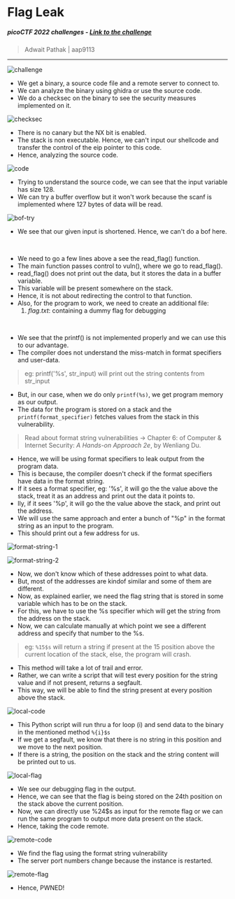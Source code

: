 # Flag Leak

##### picoCTF 2022 challenges - [Link to the challenge](https://play.picoctf.org/practice?originalEvent=70&page=4)

> Adwait Pathak | aap9113

<hr>

![challenge](\Artifacts\0-chall.png)

- We get a binary, a source code file and a remote server to connect to.
- We can analyze the binary using ghidra or use the source code.
- We do a checksec on the binary to see the security measures implemented on it.

![checksec](/Artifacts/1-checksec.png)

- There is no canary but the NX bit is enabled.
- The stack is non executable. Hence, we can't input our shellcode and transfer the control of the eip pointer to this code.
- Hence, analyzing the source code.

![code](/Artifacts/1-code.png)

- Trying to understand the source code, we can see that the input variable has size 128.
- We can try a buffer overflow but it won't work because the scanf is implemented where 127 bytes of data will be read.

![bof-try](/Artifacts/2-boftry.png)

- We see that our given input is shortened. Hence, we can't do a bof here.
<br>

- We need to go a few lines above a see the read_flag() function.
- The main function passes control to vuln(), where we go to read_flag().
- read_flag() does not print out the data, but it stores the data in a buffer variable.
- This variable will be present somewhere on the stack.
- Hence, it is not about redirecting the control to that function.
- Also, for the program to work, we need to create an additional file:
    1. *flag.txt*: containing a dummy flag for debugging
<br>

- We see that the printf() is not implemented properly and we can use this to our advantage.
- The compiler does not understand the miss-match in format specifiers and user-data.
> eg: printf('%s', str_input) will print out the string contents from str_input
- But, in our case, when we do only `printf(%s)`, we get program memory as our output.
- The data for the program is stored on a stack and the `printf(format_specifier)` fetches values from the stack in this vulnerability.
> Read about format string vulnerabilities -> Chapter 6: of Computer & Internet Security: *A Hands-on Approach 2e*, by Wenliang Du.


- Hence, we will be using format specifiers to leak output from the program data.
- This is because, the compiler doesn't check if the format specifiers have data in the format string.
- If it sees a format specifier, eg: '%s', it will go the the value above the stack, treat it as an address and print out the data it points to.
- lly, if it sees '%p', it will go the the value above the stack, and print out the address.
- We will use the same approach and enter a bunch of "%p" in the format string as an input to the program.
- This should print out a few address for us.

![format-string-1](/Artifacts/2-formatstring.png)

![format-string-2](/Artifacts/2-formatstring-2.png)

- Now, we don't know which of these addresses point to what data.
- But, most of the addresses are kindof similar and some of them are different.
- Now, as explained earlier, we need the flag string that is stored in some variable which has to be on the stack.
- For this, we have to use the %s specifier which will get the string from the address on the stack.
- Now, we can calculate manually at which point we see a different address and specify that number to the %s.
> eg: `%15$s` will return a string if present at the 15 position above the current location of the stack, else, the program will crash.
- This method will take a lot of trail and error.
- Rather, we can write a script that will test every position for the string value and if not present, returns a segfault.
- This way, we will be able to find the string present at every position above the stack.

![local-code](/Artifacts/3-local-code.png)

- This Python script will run thru a for loop (i) and send data to the binary in the mentioned method `%{i}$s`
- If we get a segfault, we know that there is no string in this position and we move to the next position.
- If there is a string, the position on the stack and the string content will be printed out to us.

![local-flag](/Artifacts/3-local-flag.png)

- We see our debugging flag in the output.
- Hence, we can see that the flag is being stored on the 24th position on the stack above the current position.
- Now, we can directly use %24$s as input for the remote flag or we can run the same program to output more data present on the stack.
- Hence, taking the code remote.

![remote-code](/Artifacts/3-remote-code.png)

- We find the flag using the format string vulnerability
- The server port numbers change because the instance is restarted.

![remote-flag](/Artifacts/remote-flag.png)

- Hence, PWNED!
